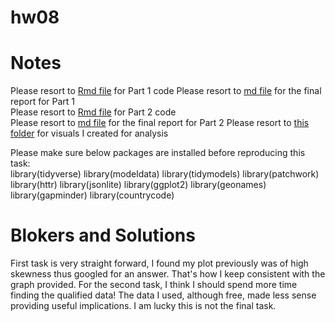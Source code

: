 # hw08
# Notes 
Please resort to [Rmd file](gapminder.Rmd) for Part 1 code
Please resort to [md file](gapminder.md) for the final report for Part 1  
Please resort to [Rmd file](API-and-Analysis.Rmd) for Part 2 code  
Please resort to [md file](API-and-Analysis.md) for the final report for Part 2
Please resort to [this folder](API-and-Analysis_files) for visuals I created for analysis

Please make sure below packages are installed before reproducing this task:  
library(tidyverse)
library(modeldata)
library(tidymodels)
library(patchwork)
library(httr)
library(jsonlite)
library(ggplot2)
library(geonames)
library(gapminder)
library(countrycode)

# Blokers and Solutions
First task is very straight forward, I found my plot previously was of high skewness thus googled for an answer. That's how I keep consistent with the graph provided. 
For the second task, I think I should spend more time finding the qualified data! The data I used, although free, made less sense providing useful implications. I am lucky this is not the final task. 
